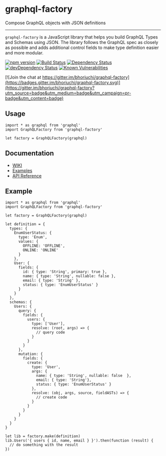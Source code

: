 # graphql-factory

Compose GraphQL objects with JSON definitions

---

`graphql-factory` is a JavaScript library that helps you build GraphQL Types and Schemas using JSON. The library follows the GraphQL spec as closely as possible and adds additional control fields to make type definition easier and more modular.

[![npm version](https://badge.fury.io/js/graphql-factory.svg)](https://badge.fury.io/js/graphql-factory) [![Build Status](https://travis-ci.org/bhoriuchi/graphql-factory.svg?branch=master)](https://travis-ci.org/bhoriuchi/graphql-factory) [![Dependency Status](https://david-dm.org/bhoriuchi/graphql-factory.svg)](https://david-dm.org/bhoriuchi/graphql-factory) [![devDependency Status](https://david-dm.org/bhoriuchi/graphql-factory/dev-status.svg)](https://david-dm.org/bhoriuchi/graphql-factory#info=devDependencies) [![Known Vulnerabilities](https://snyk.io/test/github/bhoriuchi/graphql-factory/badge.svg)](https://snyk.io/test/github/bhoriuchi/graphql-factory)

[![Join the chat at https://gitter.im/bhoriuchi/graphql-factory](https://badges.gitter.im/bhoriuchi/graphql-factory.svg)](https://gitter.im/bhoriuchi/graphql-factory?utm_source=badge&utm_medium=badge&utm_campaign=pr-badge&utm_content=badge)

## Usage

```
import * as graphql from 'graphql'
import GraphQLFactory from 'graphql-factory'

let factory = GraphQLFactory(graphql)

```

## Documentation

* [WIKI](https://github.com/bhoriuchi/graphql-factory/wiki)
* [Examples](https://github.com/bhoriuchi/graphql-factory/wiki/Examples)
* [API Reference](https://github.com/bhoriuchi/graphql-factory/wiki/API-Reference)

## Example

```
import * as graphql from 'graphql'
import GraphQLFactory from 'graphql-factory'

let factory = GraphQLFactory(graphql)

let definition = {
  types: {
    EnumUserStatus: {
      type: 'Enum',
      values: {
        OFFLINE: 'OFFLINE',
        ONLINE: 'ONLINE'
      }
    },
    User: {
      fields: {
        id: { type: 'String', primary: true },
        name: { type: 'String', nullable: false },
        email: { type: 'String' },
        status: { type: 'EnumUserStatus' }
      }
    }
  },
  schemas: {
    Users: {
      query: {
        fields: {
          users: {
            type: ['User'],
            resolve: (root, args) => {
              // query code
            }
          }
        }
      },
      mutation: {
        fields: {
          create: {
            type: 'User',
            args: {
              name: { type: 'String', nullable: false  },
              email: { type: 'String'},
              status: { type: 'EnumUserStatus' }
            },
            resolve: (obj, args, source, fieldASTs) => {
              // create code
            }
          }
        }
      }
    }
  }
}

let lib = factory.make(definition)
lib.Users('{ users { id, name, email } }').then(function (result) {
  // do something with the result
})
```

